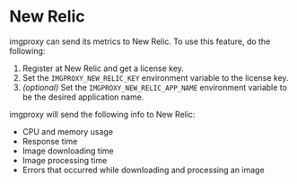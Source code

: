 # New Relic

imgproxy can send its metrics to New Relic. To use this feature, do the following:

1. Register at New Relic and get a license key.
2. Set the `IMGPROXY_NEW_RELIC_KEY` environment variable to the license key.
3. _(optional)_ Set the `IMGPROXY_NEW_RELIC_APP_NAME` environment variable to be the desired application name.

imgproxy will send the following info to New Relic:

* CPU and memory usage
* Response time
* Image downloading time
* Image processing time
* Errors that occurred while downloading and processing an image
